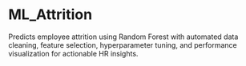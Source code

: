 # ML_Attrition
Predicts employee attrition using Random Forest with automated data cleaning, feature selection, hyperparameter tuning, and performance visualization for actionable HR insights.
